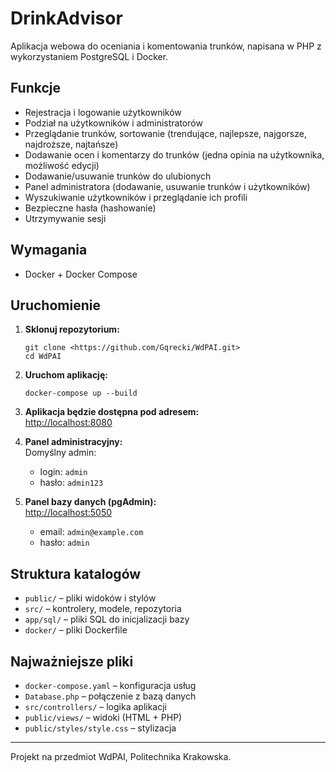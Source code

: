 # DrinkAdvisor

Aplikacja webowa do oceniania i komentowania trunków, napisana w PHP z wykorzystaniem PostgreSQL i Docker.

## Funkcje

- Rejestracja i logowanie użytkowników
- Podział na użytkowników i administratorów
- Przeglądanie trunków, sortowanie (trendujące, najlepsze, najgorsze, najdroższe, najtańsze)
- Dodawanie ocen i komentarzy do trunków (jedna opinia na użytkownika, możliwość edycji)
- Dodawanie/usuwanie trunków do ulubionych
- Panel administratora (dodawanie, usuwanie trunków i użytkowników)
- Wyszukiwanie użytkowników i przeglądanie ich profili
- Bezpieczne hasła (hashowanie)
- Utrzymywanie sesji

## Wymagania

- Docker + Docker Compose

## Uruchomienie

1. **Sklonuj repozytorium:**
   ```
   git clone <https://github.com/Gqrecki/WdPAI.git>
   cd WdPAI
   ```

2. **Uruchom aplikację:**
   ```
   docker-compose up --build
   ```

3. **Aplikacja będzie dostępna pod adresem:**  
   [http://localhost:8080](http://localhost:8080)

4. **Panel administracyjny:**  
   Domyślny admin:  
   - login: `admin`  
   - hasło: `admin123`

5. **Panel bazy danych (pgAdmin):**  
   [http://localhost:5050](http://localhost:5050)  
   - email: `admin@example.com`  
   - hasło: `admin`

## Struktura katalogów

- `public/` – pliki widoków i stylów
- `src/` – kontrolery, modele, repozytoria
- `app/sql/` – pliki SQL do inicjalizacji bazy
- `docker/` – pliki Dockerfile

## Najważniejsze pliki

- `docker-compose.yaml` – konfiguracja usług
- `Database.php` – połączenie z bazą danych
- `src/controllers/` – logika aplikacji
- `public/views/` – widoki (HTML + PHP)
- `public/styles/style.css` – stylizacja

---

Projekt na przedmiot WdPAI, Politechnika Krakowska.
